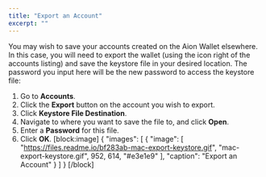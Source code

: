 ```yaml
---
title: "Export an Account"
excerpt: ""
---
```

You may wish to save your accounts created on the Aion Wallet elsewhere. In this case, you will need to export the wallet (using the icon right of the accounts listing) and save the keystore file in your desired location. The password you input here will be the new password to access the keystore file:

1. Go to **Accounts**.
2. Click the **Export** button on the account you wish to export.
3. Click **Keystore File Destination**.
4. Navigate to where you want to save the file to, and click **Open**.
5. Enter a **Password** for this file.
6. Click **OK**.
[block:image]
{
  "images": [
    {
      "image": [
        "https://files.readme.io/bf283ab-mac-export-keystore.gif",
        "mac-export-keystore.gif",
        952,
        614,
        "#e3e1e9"
      ],
      "caption": "Export an Account"
    }
  ]
}
[/block]